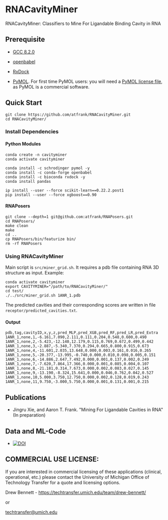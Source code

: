 # RNACavityMiner
RNACavityMiner: Classifiers to Mine For Ligandable Binding Cavity in RNA

## Prerequisite
* [GCC 8.2.0]()

* [openbabel](http://openbabel.org/wiki/Category:Installation)

* [RxDock](https://www.rxdock.org/)

* [PyMOL](https://pymol.org/). For first time PyMOL users: you will need a [PyMOL license file](https://pymol.org/2/buy.html?q=buy), as PyMOL is a commercial software.


## Quick Start
```
git clone https://github.com/atfrank/RNACavityMiner.git
cd RNACavityMiner/
```
### Install Dependencies

#### Python Modules
```
conda create -n cavityminer
conda activate cavityminer

conda install -c schrodinger pymol -y
conda install -c conda-forge openbabel
conda install -c bioconda rxdock -y
conda install pandas

ip install --user --force scikit-learn==0.22.2.post1
pip install --user --force xgboost==0.90 
```

#### RNAPosers
```
git clone --depth=1 git@github.com:atfrank/RNAPosers.git
cd RNAPosers/
make clean
make
cd ..
cp RNAPosers/bin/featurize bin/
rm -rf RNAPosers
```

### Using RNACavityMiner
Main script is `src/miner_grid.sh`. It requires a pdb file containing RNA 3D structure as input.
Example:
```
conda activate cavityminer
export CAVITYMINER="/path/to/RNACavityMiner/"
cd test/
./../src/miner_grid.sh 1ANR_1.pdb
```
The predicted cavities and their corresponding scores are written in file `receptor/predicted_cavities.txt`.

#### Output
```
pdb,tag,cavityID,x,y,z,pred_MLP,pred_XGB,pred_RF,pred_LR,pred_Extra
1ANR_1,none,1,-6.161,7.090,2.111,0.111,0.204,0.548,0.600,0.490
1ANR_1,none,2,-5.423,-12.140,12.179,0.115,0.769,0.672,0.499,0.442
1ANR_1,none,3,-2.887,-5.340,7.370,0.294,0.665,0.800,0.915,0.673
1ANR_1,none,4,-11.601,2.035,13.648,0.000,0.003,0.161,0.016,0.265
1ANR_1,none,5,-20.377,-13.995,-0.740,0.000,0.010,0.098,0.005,0.151
1ANR_1,none,6,-14.886,2.647,7.492,0.000,0.001,0.137,0.002,0.249
1ANR_1,none,7,-7.620,7.864,17.366,0.000,0.001,0.085,0.004,0.107
1ANR_1,none,8,-21.181,0.314,7.673,0.000,0.002,0.083,0.027,0.145
1ANR_1,none,9,-13.190,-8.324,15.641,0.000,0.046,0.762,0.042,0.527
1ANR_1,none,10,5.000,3.750,12.750,0.000,0.002,0.128,0.019,0.243
1ANR_1,none,11,9.750,-3.000,5.750,0.000,0.001,0.131,0.001,0.215
```
## Publications
* Jingru Xie, and Aaron T. Frank. "Mining For Ligandable Cavities in RNA" (In preparation)

## Data and ML-Code
* [![DOI](https://zenodo.org/badge/DOI/10.5281/zenodo.4049068.svg)](https://doi.org/10.5281/zenodo.4049068)

## COMMERCIAL USE LICENSE: 

If you are interested in commercial licensing of these applications (clinical, operational, etc.) please contact the University of Michigan Office of Technology Transfer for a quote and licensing options.

Drew Bennett - https://techtransfer.umich.edu/team/drew-bennett/

or

techtransfer@umich.edu




